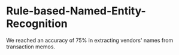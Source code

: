 # Rule-based-Named-Entity-Recognition
We reached an accuracy of 75% in extracting vendors' names from transaction memos.
